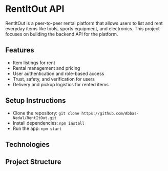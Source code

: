 # RentItOut API

RentItOut is a peer-to-peer rental platform that allows users to list and rent everyday items like tools, sports equipment, and electronics. This project focuses on building the backend API for the platform.

## Features
- Item listings for rent
- Rental management and pricing
- User authentication and role-based access
- Trust, safety, and verification for users
- Delivery and pickup logistics for rented items


## Setup Instructions
- Clone the repository: `git clone https://github.com/Abbas-Nedal/RentItOut.git`
- Install dependencies: `npm install`
- Run the app: `npm start`


## Technologies




## Project Structure
